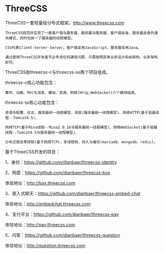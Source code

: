 # ThreeCSS

ThreeCSS一套轻量级分布式框架。http://www.threecss.com

	ThreeCSS规范并实现了一套客户端与服务器、服务器与服务器、客户端自身、服务器自身的通讯模式，同时也统一了服务器的线程模型。

	CSS代表Client-Server-Server。客户端采用JavaScript，服务器采用Java。

	通过使用ThreeCSS开发者不必考虑任何通信问题，只需按照具体业务设计系统架构、业务架构即可。


ThreeCSS由threecss-c与threecss-ss两个项目组成。


threecss-c核心功能包含：

	事件、动画、MVC与消息、模块、资源、网络(Http,WebSocket)六个模块组成。

threecss-ss核心功能包含：

	资源与配置、日志、服务器统一线程模型、消息(服务器统一线程模型)、网络HTTP(基于容器线程--Tomcat8.5)、
	
	网络TCP(基于Mina线程--Mina2.0.16与服务器统一线程模型)、网络WebSocket(基于容器线程--Tomcat8.5与服务器统一线程模型)、
	
	分布式锁及等待锁(基于网络TCP)、多线程锁、持久与缓存(mariadb、mongodb、redis)。
	

基于ThreeCSS开发的项目：


1、身份：https://github.com/dianbaer/threecss-identity


2、网盘：https://github.com/dianbaer/threecss-box
	
体验地址：http://box.threecss.com


3、嵌入式聊天：https://github.com/dianbaer/threecss-embed-chat
	
体验地址：http://embedchat.threecss.com


4、支付平台：https://github.com/dianbaer/threecss-pay
	
体验地址：http://pay.threecss.com


5、问答：https://github.com/dianbaer/threecss-question
	
体验地址：http://question.threecss.com
	
	
	

